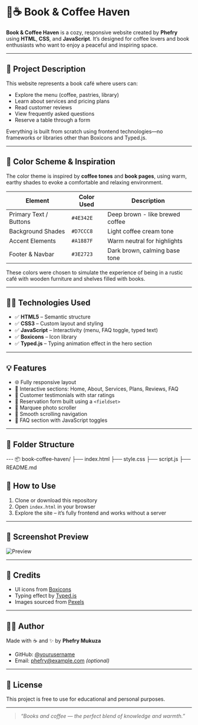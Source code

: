 # 📖☕ Book & Coffee Haven

**Book & Coffee Haven** is a cozy, responsive website created by **Phefry** using **HTML**, **CSS**, and **JavaScript**. It’s designed for coffee lovers and book enthusiasts who want to enjoy a peaceful and inspiring space.

---

## 🌟 Project Description

This website represents a book café where users can:

- Explore the menu (coffee, pastries, library)
- Learn about services and pricing plans
- Read customer reviews
- View frequently asked questions
- Reserve a table through a form

Everything is built from scratch using frontend technologies—no frameworks or libraries other than Boxicons and Typed.js.

---

## 🎨 Color Scheme & Inspiration

The color theme is inspired by **coffee tones** and **book pages**, using warm, earthy shades to evoke a comfortable and relaxing environment.

| Element           | Color Used  | Description                          |
|------------------|-------------|--------------------------------------|
| Primary Text / Buttons | `#4E342E` | Deep brown - like brewed coffee     |
| Background Shades | `#D7CCC8`   | Light coffee cream tone              |
| Accent Elements   | `#A1887F`   | Warm neutral for highlights          |
| Footer & Navbar   | `#3E2723`   | Dark brown, calming base tone        |

These colors were chosen to simulate the experience of being in a rustic café with wooden furniture and shelves filled with books.

---

## 🧑‍💻 Technologies Used

- ✅ **HTML5** – Semantic structure
- ✅ **CSS3** – Custom layout and styling
- ✅ **JavaScript** – Interactivity (menu, FAQ toggle, typed text)
- ✅ **Boxicons** – Icon library
- ✅ **Typed.js** – Typing animation effect in the hero section

---

## 💡 Features

- 🌐 Fully responsive layout
- 📖 Interactive sections: Home, About, Services, Plans, Reviews, FAQ
- 💬 Customer testimonials with star ratings
- 📅 Reservation form built using a `<fieldset>`
- 📸 Marquee photo scroller
- 🎯 Smooth scrolling navigation
- 🧠 FAQ section with JavaScript toggles

---

## 📁 Folder Structure

--- 📦 book-coffee-haven/
├── index.html
├── style.css
├── script.js
├── README.md

## 🚀 How to Use

1. Clone or download this repository
2. Open `index.html` in your browser
3. Explore the site – it’s fully frontend and works without a server

---

## 📸 Screenshot Preview

![Preview](https://images.pexels.com/photos/15580397/pexels-photo-15580397/free-photo-of-dog-figurine-near-book.jpeg?auto=compress&cs=tinysrgb&w=600)

---

## 🔗 Credits

- UI icons from [Boxicons](https://boxicons.com/)
- Typing effect by [Typed.js](https://mattboldt.com/demos/typed-js/)
- Images sourced from [Pexels](https://pexels.com/)

---

## 🙋‍♂️ Author

Made with ☕ and ✨ by **Phefry Mukuza**

- GitHub: [@yourusername](https://github.com/yourusername)
- Email: phefry@example.com *(optional)*

---

## 📄 License

This project is free to use for educational and personal purposes.

---

> _“Books and coffee — the perfect blend of knowledge and warmth.”_

